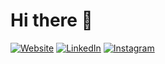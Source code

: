 # Hi there 👋

[![Website](https://img.shields.io/badge/Google%20Chrome-4285F4?style=for-the-badge&logo=GoogleChrome&logoColor=white)](https://gantur.mn)
[![LinkedIn](https://img.shields.io/badge/linkedin-%230077B5.svg?style=for-the-badge&logo=linkedin&logoColor=white)](https://www.linkedin.com/in/gantur)
[![Instagram](https://img.shields.io/badge/Instagram-E4405F?style=for-the-badge&logo=instagram&logoColor=white)](https://www.instagram.com/turuu__s)



<!--
**Turuus/Turuus** is a ✨ _special_ ✨ repository because its `README.md` (this file) appears on your GitHub profile.

Here are some ideas to get you started:

- 🔭 I’m currently working on ...
- 🌱 I’m currently learning ...
- 👯 I’m looking to collaborate on ...
- 🤔 I’m looking for help with ...
- 💬 Ask me about ...
- 📫 How to reach me: ...
- 😄 Pronouns: ...
- ⚡ Fun fact: ...
-->
